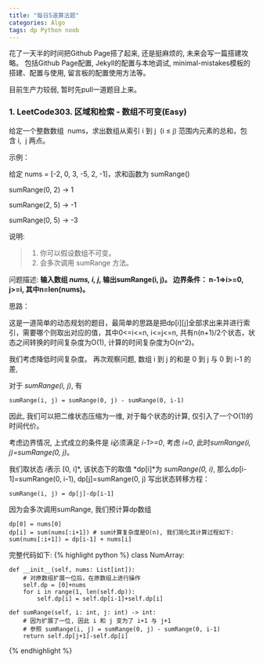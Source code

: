 ```yaml
---
title: "每日5道算法题"
categories: Algo
tags: dp Python noob
---
```

花了一天半的时间把Github Page搭了起来, 还是挺麻烦的, 未来会写一篇搭建攻略。
包括Github Page配置, Jekyll的配置与本地调试, minimal-mistakes模板的搭建、配置与使用, 留言板的配置使用方法等。

目前生产力较弱, 暂时先pull一道题目上来。

### 1. LeetCode303. 区域和检索 - 数组不可变(Easy)

给定一个整数数组  nums，求出数组从索引 i 到 j  (i ≤ j) 范围内元素的总和，包含 i,  j 两点。


示例：

给定 nums = [-2, 0, 3, -5, 2, -1]，求和函数为 sumRange()

sumRange(0, 2) -> 1

sumRange(2, 5) -> -1

sumRange(0, 5) -> -3


说明:
> 1. 你可以假设数组不可变。
> 2. 会多次调用 sumRange 方法。

问题描述: **输入数组 *nums, i, j*, 输出sumRange(i, j)。 边界条件： n-1=>i>=0, j>=i, 其中n=len(nums)。**

思路：

这是一道简单的动态规划的题目，最简单的思路是把dp[i][j]全部求出来并进行索引，需要哪个则取出对应的值，其中0<=i<=n, i<=j<=n, 共有n(n+1)/2个状态，状态之间转换的时间复杂度为O(1), 计算的时间复杂度为O(n^2)。
    
我们考虑降低时间复杂度。 再次观察问题, 数组 i 到 j 的和是 0 到 j 与 0 到 i-1 的差, 
    
对于 *sumRange(i, j)*, 有
```
sumRange(i, j) = sumRange(0, j) - sumRange(0, i-1)
```
因此, 我们可以把二维状态压缩为一维, 对于每个状态的计算, 仅引入了一个O(1)的时间代价。

考虑边界情况, 上式成立的条件是 *i*必须满足 *i-1>=0*,
考虑 *i=0*, 此时*sumRange(i, j)=sumRange(0, j)*。

我们取状态 *i*表示 [0, i]*, 该状态下的取值 *dp[i]*为 *sumRange(0, i)*, 那么dp[i-1]=sumRange(0, i-1), dp[j]=sumRange(0, j)
写出状态转移方程：
```
sumRange(i, j) = dp[j]-dp[i-1]
```
因为会多次调用sumRange, 我们预计算dp数组
```
dp[0] = nums[0]
dp[i] = sum(nums[:i+1]) # sum计算复杂度是O(n), 我们简化其计算过程如下: 
sum(nums[:i+1]) = dp[i-1] + nums[i]
```

完整代码如下: 
{% highlight python %}
class NumArray:

    def __init__(self, nums: List[int]):
        # 对原数组扩展一位后，在原数组上进行操作
        self.dp = [0]+nums
        for i in range(1, len(self.dp)):
            self.dp[i] = self.dp[i-1]+self.dp[i]
        
    def sumRange(self, i: int, j: int) -> int:
        # 因为扩展了一位, 因此 i 和 j 变为了 i+1 与 j+1
        # 参照 sumRange(i, j) = sumRange(0, j) - sumRange(0, i-1)
        return self.dp[j+1]-self.dp[i]
{% endhighlight %}
